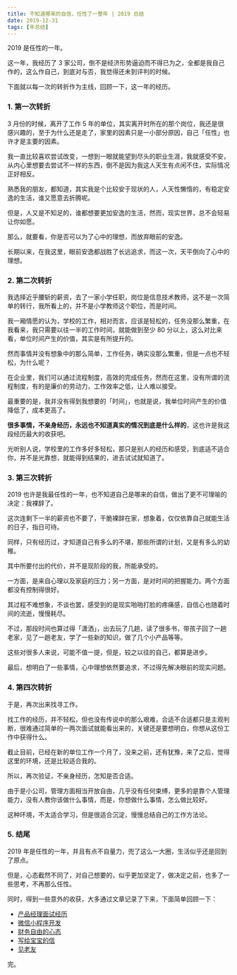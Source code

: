 ```yaml
---
title: 不知道哪来的自信，任性了一整年 | 2019 总结
date: 2019-12-31
tags: [年总结]
---
```


2019 是任性的一年。

这一年，我经历了 3 家公司，倒不是经济形势逼迫而不得已为之，全都是我自己作的，这么作自己，到底对与否，我觉得还未到评判的时候。

下面就以每一次的转折作为主线，回顾一下，这一年的经历。

### 1. 第一次转折

3 月份的时候，离开了工作 5 年的单位，其实离开时所在的那个岗位，我还是很感兴趣的，至于为什么还是走了，家里的因素只是一小部分原因，自己「任性」也许才是主要的因素。

我一直比较喜欢尝试改变，一想到一眼就能望到尽头的职业生涯，我就感受不安，从内心里想要去尝试不一样的东西，倒不是因为我这人天生有点闲不住，实际情况正好相反。

熟悉我的朋友，都知道，其实我是个比较安于现状的人，人天性懒惰的，有稳定安逸的生活，谁又愿意去折腾呢。

但是，人又是不知足的，谁都想要更加安逸的生活，然而，现实世界，总不会轻易让你如愿。

那么，就要看，你是否可以为了心中的理想，而放弃眼前的安逸。

长期以来，在我这里，眼前安逸都战胜了长远追求，而这一次，天平倒向了心中的理想。

### 2. 第二次转折

我选择近乎腰斩的薪资，去了一家小学任职，岗位是信息技术教师，这不是一次简单的转行，我所看上的，并不是小学教师这个职位，而是时间。

我一厢情愿的认为，学校的工作，相对而言，应该是轻松的，任务没那么繁重，在我看来，我只需要以往一半的工作时间，就能做到至少 80 分以上，这么对比来看，单位时间产生的价值，其实是有所提升的。

然而事情并没有想象中的那么简单，工作任务，确实没那么繁重，但是一点也不轻松，为什么呢？

在企业里，我们可以通过流程制度，高效的完成任务，然而在这里，没有所谓的流程制度，有的是廉价的劳动力，工作效率之低，让人难以接受。

最重要的是，我并没有得到我想要的「时间」，也就是说，我单位时间产生的价值降低了，成本更高了。

**很多事情，不亲身经历，永远也不知道真实的情况到底是什么样的**，这也许是我这段经历最大的收获吧。

光听别人说，学校里的工作多好多轻松，那只是别人的经历和感受，到底适不适合你，并不是光靠想，就能得到结果的，进去试试就知道了。

### 3. 第三次转折

2019 也许是我最任性的一年，也不知道自己是哪来的自信，做出了更不可理喻的决定：我裸辞了。

这次连剩下一半的薪资也不要了，干脆裸辞在家，想象着，仅仅依靠自己就能生活的日子，指日可待。

同样，只有经历过，才知道自己有多么的不堪，那些所谓的计划，又是有多么的幼稚。

其中所要付出的代价，并不是现阶段的我，所能承受的。

一方面，是来自心理以及家庭的压力；另一方面，是对时间的把握能力。两个方面都没有控制得很好。

其过程不难想象，不谈也罢，感受到的是现实啪啪打脸的疼痛感，自信心也随着时间的流逝，慢慢耗尽。

不过，那段时间也算过得「潇洒」，出去玩了几趟，读了很多书，带孩子回了一趟老家，见了一趟老友，学了一些新的知识，做了几个小产品等等。

这些对很多人来说，可能不值一提，但是，较之以往的自己，都算是进步。

最后，想明白了一些事情，心中理想依然要追求，不过得先解决眼前的现实问题。

### 4. 第四次转折

于是，再次出来找寻工作。

找工作的经历，并不轻松，但也没有传说中的那么艰难，合适不合适都只是主观判断，很难通过简单的一两次面试就能看出来的，关键还是要想明白，你想从这份工作中获得什么。

截止目前，已经在新的单位工作一个月了，没来之前，还有犹豫，来了之后，觉得这里的环境，还是比较适合我的。

所以，再次验证，不亲身经历，怎知是否合适。

由于是小公司，管理方面相当开放自由，几乎没有任何束缚，更多的是靠个人管理能力，没有人教你该做什么事情，而是，你想做什么事情，怎么做比较好。

这种环境，不太适合学习，但是很适合沉淀，慢慢总结自己的工作方法论。

### 5. 结尾

2019 年是任性的一年，并且有点不自量力，兜了这么一大圈，生活似乎还是回到了原点。

但是，心态截然不同了，对自己想要的，似乎更加坚定了，做决定之前，也多了一些思考，不再那么任性。

同时，得到一些意外的收获，大多通过文章记录了下来，下面简单回顾一下：


- [产品经理面试经历](/tags/面试)
- [微信小程序开发](/tags/%E5%B0%8F%E7%A8%8B%E5%BA%8F)
- [财务自由的心态](/tags/%E8%B4%A2%E5%8A%A1%E8%87%AA%E7%94%B1)
- [写给宝宝的信](/tags/%E5%86%99%E7%BB%99%E5%AE%9D%E5%AE%9D%E7%9A%84%E4%BF%A1)
- [见老友](/2019/10/22/train-to-fuyang)

完。